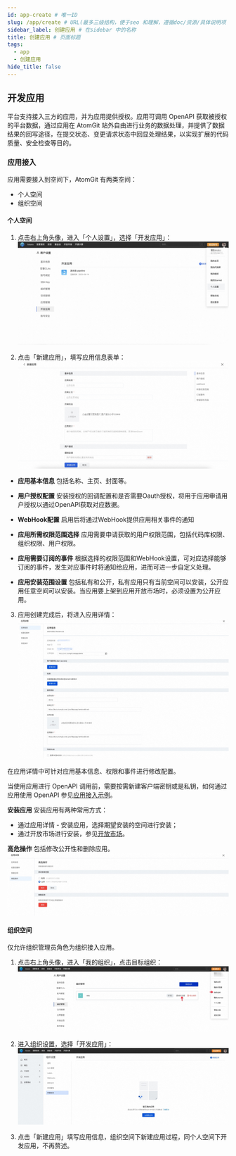 ```yaml
---
id: app-create # 唯一ID
slug: /app/create # URL(最多三级结构，便于seo 和理解，遵循doc/资源/具体说明项 的原则)
sidebar_label: 创建应用 # 在sidebar 中的名称
title: 创建应用 # 页面标题
tags:
  - app
  - 创建应用
hide_title: false
---
```


## 开发应用

平台支持接入三方的应用，并为应用提供授权。应用可调用 OpenAPI 获取被授权的平台数据，通过应用在 AtomGit 站外自由进行业务的数据处理，并提供了数据结果的回写途径，在提交状态、变更请求状态中回显处理结果，以实现扩展的代码质量、安全检查等目的。

### 应用接入

应用需要接入到空间下，AtomGit 有两类空间：

* 个人空间
* 组织空间

#### 个人空间

1. 点击右上角头像，进入「个人设置」，选择「开发应用」：
![](./img/01.jpg)

2. 点击「新建应用」，填写应用信息表单：
![](./img/02.jpg)

* **应用基本信息**
包括名称、主页、封面等。

* **用户授权配置**
安装授权的回调配置和是否需要Oauth授权，将用于应用申请用户授权以通过OpenAPI获取对应数据。

* **WebHook配置**
启用后将通过WebHook提供应用相关事件的通知

* **应用所需权限范围选择**
应用需要申请获取的用户权限范围，包括代码库权限、组织权限、用户权限。

* **应用需要订阅的事件**
根据选择的权限范围和WebHook设置，可对应选择能够订阅的事件，发生对应事件时将通知给应用，进而可进一步自定义处理。

* **应用安装范围设置**
包括私有和公开，私有应用只有当前空间可以安装，公开应用任意空间可以安装。当应用要上架到应用开放市场时，必须设置为公开应用。

3. 应用创建完成后，将进入应用详情：
![](./img/03.jpg)

在应用详情中可针对应用基本信息、权限和事件进行修改配置。

当使用应用进行 OpenAPI 调用前，需要按需新建客户端密钥或是私钥，如何通过应用使用 OpenAPI 参见[应用接入示例](demo)。

**安装应用**
安装应用有两种常用方式：

* 通过应用详情 - 安装应用，选择期望安装的空间进行安装；
* 通过开放市场进行安装，参见[开放市场](market)。

**高危操作**
包括修改公开性和删除应用。
![](./img/04.jpg)

#### 组织空间

仅允许组织管理员角色为组织接入应用。

1. 点击右上角头像，进入「我的组织」，点击目标组织：
![](./img/05.jpg)

2. 进入组织设置，选择「开发应用」：
![](./img/06.jpg)

3. 点击「新建应用」填写应用信息，组织空间下新建应用过程，同个人空间下开发应用，不再赘述。
